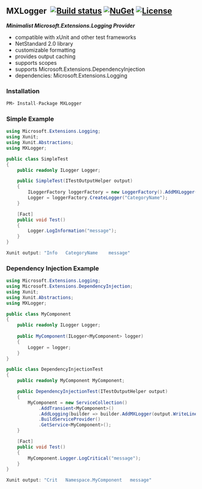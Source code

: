 ## MXLogger&nbsp;&nbsp;[![Build status](https://ci.appveyor.com/api/projects/status/e51gaj9271kvpwhc?svg=true)](https://ci.appveyor.com/project/dshe/mxlogger) [![NuGet](https://img.shields.io/nuget/vpre/MXLogger.svg)](https://www.nuget.org/packages/MXLogger/) [![License](https://img.shields.io/badge/license-Apache%202.0-7755BB.svg)](https://opensource.org/licenses/Apache-2.0)

***Minimalist Microsoft.Extensions.Logging Provider***
- compatible with xUnit and other test frameworks
- NetStandard 2.0 library
- customizable formatting
- provides output caching
- supports scopes
- supports Microsoft.Extensions.DependencyInjection
- dependencies: Microsoft.Extensions.Logging


### Installation ###
```csharp
PM> Install-Package MXLogger
```

### Simple Example ###

```csharp
using Microsoft.Extensions.Logging;
using Xunit;
using Xunit.Abstractions;
using MXLogger;

public class SimpleTest
{
    public readonly ILogger Logger;

    public SimpleTest(ITestOutputHelper output)
    {
        ILoggerFactory loggerFactory = new LoggerFactory().AddMXLogger(output.WriteLine);
        Logger = loggerFactory.CreateLogger("CategoryName");
    }

    [Fact]
    public void Test()
    {
        Logger.LogInformation("message");
    }
}
```
```csharp
Xunit output: "Info	  CategoryName	  message"
```
### Dependency Injection Example ###
```csharp
using Microsoft.Extensions.Logging;
using Microsoft.Extensions.DependencyInjection;
using Xunit;
using Xunit.Abstractions;
using MXLogger;

public class MyComponent
{
    public readonly ILogger Logger;
    
    public MyComponent(ILogger<MyComponent> logger)
    {
        Logger = logger;
    }
}

public class DependencyInjectionTest
{
    public readonly MyComponent MyComponent;

    public DependencyInjectionTest(ITestOutputHelper output)
    {
        MyComponent = new ServiceCollection()
            .AddTransient<MyComponent>()
            .AddLogging(builder => builder.AddMXLogger(output.WriteLine))
            .BuildServiceProvider()
            .GetService<MyComponent>();
    }

    [Fact]
    public void Test()
    {
        MyComponent.Logger.LogCritical("message");
    }
}
```
```csharp
Xunit output: "Crit	  Namespace.MyComponent	  message"
```

